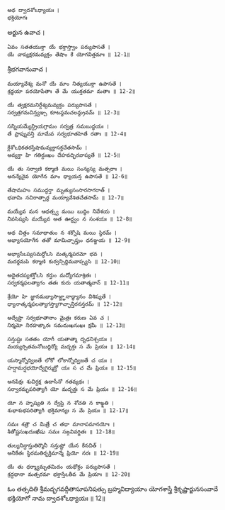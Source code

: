 	అథ ద్వాదశోఽధ్యాయః ।
	భక్తియోగః

అర్జున ఉవాచ ।

	ఏవం సతతయుక్తా యే భక్తాస్త్వాం పర్యుపాసతే ।
	యే చాప్యక్షరమవ్యక్తం తేషాం కే యోగవిత్తమాః ॥ 12-1॥

శ్రీభగవానువాచ ।

	మయ్యావేశ్య మనో యే మాం నిత్యయుక్తా ఉపాసతే ।
	శ్రద్ధయా పరయోపేతాః తే మే యుక్తతమా మతాః ॥ 12-2॥

	యే త్వక్షరమనిర్దేశ్యమవ్యక్తం పర్యుపాసతే ।
	సర్వత్రగమచిన్త్యఞ్చ కూటస్థమచలన్ధ్రువమ్ ॥ 12-3॥

	సన్నియమ్యేన్ద్రియగ్రామం సర్వత్ర సమబుద్ధయః ।
	తే ప్రాప్నువన్తి మామేవ సర్వభూతహితే రతాః ॥ 12-4॥

	క్లేశోఽధికతరస్తేషామవ్యక్తాసక్తచేతసామ్ ।
	అవ్యక్తా హి గతిర్దుఃఖం దేహవద్భిరవాప్యతే ॥ 12-5॥

	యే తు సర్వాణి కర్మాణి మయి సంన్యస్య మత్పరాః ।
	అనన్యేనైవ యోగేన మాం ధ్యాయన్త ఉపాసతే ॥ 12-6॥

	తేషామహం సముద్ధర్తా మృత్యుసంసారసాగరాత్ ।
	భవామి నచిరాత్పార్థ మయ్యావేశితచేతసామ్ ॥ 12-7॥

	మయ్యేవ మన ఆధత్స్వ మయి బుద్ధిం నివేశయ ।
	నివసిష్యసి మయ్యేవ అత ఊర్ధ్వం న సంశయః ॥ 12-8॥

	అథ చిత్తం సమాధాతుం న శక్నోషి మయి స్థిరమ్ ।
	అభ్యాసయోగేన తతో మామిచ్ఛాప్తుం ధనఞ్జయ ॥ 12-9॥

	అభ్యాసేఽప్యసమర్థోఽసి మత్కర్మపరమో భవ ।
	మదర్థమపి కర్మాణి కుర్వన్సిద్ధిమవాప్స్యసి ॥ 12-10॥

	అథైతదప్యశక్తోఽసి కర్తుం మద్యోగమాశ్రితః ।
	సర్వకర్మఫలత్యాగం తతః కురు యతాత్మవాన్ ॥ 12-11॥

	శ్రేయో హి జ్ఞానమభ్యాసాజ్జ్ఞానాద్ధ్యానం విశిష్యతే ।
	ధ్యానాత్కర్మఫలత్యాగస్త్యాగాచ్ఛాన్తిరనన్తరమ్ ॥ 12-12॥

	అద్వేష్టా సర్వభూతానాం మైత్రః కరుణ ఏవ చ ।
	నిర్మమో నిరహఙ్కారః సమదుఃఖసుఖః క్షమీ ॥ 12-13॥

	సన్తుష్టః సతతం యోగీ యతాత్మా దృఢనిశ్చయః ।
	మయ్యర్పితమనోబుద్ధిర్యో మద్భక్తః స మే ప్రియః ॥ 12-14॥

	యస్మాన్నోద్విజతే లోకో లోకాన్నోద్విజతే చ యః ।
	హర్షామర్షభయోద్వేగైర్ముక్తో యః స చ మే ప్రియః ॥ 12-15॥

	అనపేక్షః శుచిర్దక్ష ఉదాసీనో గతవ్యథః ।
	సర్వారమ్భపరిత్యాగీ యో మద్భక్తః స మే ప్రియః ॥ 12-16॥

	యో న హృష్యతి న ద్వేష్టి న శోచతి న కాఙ్క్షతి ।
	శుభాశుభపరిత్యాగీ భక్తిమాన్యః స మే ప్రియః ॥ 12-17॥

	సమః శత్రౌ చ మిత్రే చ తథా మానాపమానయోః ।
	శీతోష్ణసుఖదుఃఖేషు సమః సఙ్గవివర్జితః ॥ 12-18॥

	తుల్యనిన్దాస్తుతిర్మౌనీ సన్తుష్టో యేన కేనచిత్ ।
	అనికేతః స్థిరమతిర్భక్తిమాన్మే ప్రియో నరః ॥ 12-19॥

	యే తు ధర్మ్యామృతమిదం యథోక్తం పర్యుపాసతే ।
	శ్రద్దధానా మత్పరమా భక్తాస్తేఽతీవ మే ప్రియాః ॥ 12-20॥


ఓం తత్సదితి శ్రీమద్భగవద్గీతాసూపనిషత్సు
బ్రహ్మవిద్యాయాం యోగశాస్త్రే శ్రీకృష్ణార్జునసంవాదే
భక్తియోగో నామ ద్వాదశోఽధ్యాయః ॥ 12॥